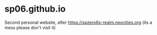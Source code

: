 # sp06.github.io 
Second personal website, after https://spzero6s-realm.neocities.org (its a mess please don't visit it)
